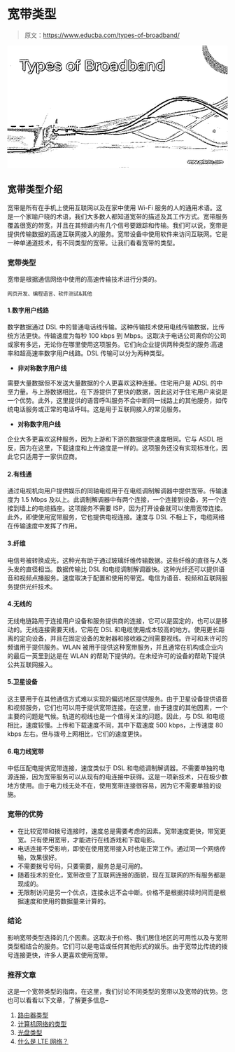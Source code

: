 # 宽带类型

> 原文：<https://www.educba.com/types-of-broadband/>

![Types of Broadband](img/cfadaf719cef79a003e41775186dd4dd.png)



## 宽带类型介绍

宽带是所有在手机上使用互联网以及在家中使用 Wi-Fi 服务的人的通用术语。这是一个家喻户晓的术语，我们大多数人都知道宽带的描述及其工作方式。宽带服务覆盖很宽的带宽，并且在其频谱内有几个信号要跟踪和传输。我们可以说，宽带是提供传输数据的高速互联网接入的服务。宽带设备中使用软件来访问互联网。它是一种单通道技术，有不同类型的宽带。让我们看看宽带的类型。

### 宽带类型

宽带是根据通信网络中使用的高速传输技术进行分类的。

<small>网页开发、编程语言、软件测试&其他</small>

#### 1.数字用户线路

数字数据通过 DSL 中的普通电话线传输。这种传输技术使用电线传输数据，比传统方法更快。传输速度为每秒 100 kbps 到 Mbps。这取决于电话公司离你的公司或家有多远，无论你在哪里使用这项服务。它们向企业提供两种类型的服务:高速率和超高速率数字用户线路。DSL 传输可以分为两种类型。

*   **非对称数字用户线**

需要大量数据但不发送大量数据的个人更喜欢这种连接。住宅用户是 ADSL 的中坚力量。与上游数据相比，在下游提供了更快的数据，因此这对于住宅用户来说是一个优势。此外，这里提供的语音呼叫服务不会中断同一线路上的其他服务，如传统电话服务或正常的电话呼叫。这是用于互联网接入的常见服务。

*   **对称数字用户线**

企业大多更喜欢这种服务，因为上游和下游的数据提供速度相同。它与 ASDL 相反，因为在这里，下载速度和上传速度是一样的。这项服务还没有实现标准化，因此它只适用于一家供应商。

#### 2.有线通

通过电视机向用户提供娱乐的同轴电缆用于在电缆调制解调器中提供宽带。传输速度为 1.5 Mbps 及以上。此调制解调器中有两个连接，一个连接到设备，另一个连接到墙上的电缆插座。这项服务不需要 ISP，因为打开设备就可以使用宽带连接。此外，即使使用宽带服务，它也提供电视连接。速度与 DSL 不相上下，电缆网络在传输速度中发挥了作用。

#### 3.纤维

电信号被转换成光，这种光有助于通过玻璃纤维传输数据。这些纤维的直径与人类头发的直径相当。数据传输比 DSL 和电缆调制解调器快。这种光纤还可以提供语音和视频点播服务。速度取决于配置和使用的带宽。电信为语音、视频和互联网服务提供光纤技术。

#### 4.无线的

无线电链路用于连接用户设备和服务提供商的连接，它可以是固定的，也可以是移动的。无线连接需要天线，它用在 DSL 和电缆使用成本较高的地方。使用更长距离的定向设备，并且在固定设备的发射器和接收器之间需要视线。许可和未许可的频谱用于提供服务。WLAN 被用于提供这种宽带服务，并且通常在机构或企业内的最后一英里到达是在 WLAN 的帮助下提供的。在未经许可的设备的帮助下提供公共互联网接入。

#### 5.卫星设备

这主要用于在其他通信方式难以实现的偏远地区提供服务。由于卫星设备提供语音和视频服务，它们也可以用于提供宽带连接。在这里，由于速度的其他因素，一个主要的问题是气候。轨道的视线也是一个值得关注的问题。因此，与 DSL 和电缆相比，速度较慢。上传和下载速度不同，其中下载速度 500 kbps，上传速度 80 kbps 左右。但与拨号上网相比，它们的速度更快。

#### 6.电力线宽带

中低压配电提供宽带连接，速度类似于 DSL 和电缆调制解调器。不需要单独的电源连接，因为宽带服务可以从现有的电连接中获得。这是一项新技术，只在极少数地方使用。由于电力线无处不在，使用宽带连接很容易，因为它不需要单独的设施。

### 宽带的优势

*   在比较宽带和拨号连接时，速度总是需要考虑的因素。宽带速度更快，带宽更宽。只有使用宽带，才能进行在线游戏和下载电影。
*   电话连接不受影响，即使在使用宽带接入时也能正常工作。通过同一个网络传输，效果很好。
*   不需要拨号号码，只要需要，服务总是可用的。
*   随着技术的变化，宽带改变了互联网连接的面貌，现在互联网的所有服务都是现成的。
*   无限制访问是另一个优点，连接永远不会中断。价格不是根据持续时间而是根据速度和使用的数据量来计算的。

### 结论

影响宽带类型选择的几个因素。这取决于价格、我们居住地区的可用性以及与宽带类型相结合的服务。它们可以是电话或任何其他形式的娱乐。由于宽带比传统的拨号连接更快，许多人更喜欢使用宽带。

### 推荐文章

这是一个宽带类型的指南。在这里，我们讨论不同类型的宽带以及宽带的优势。您也可以看看以下文章，了解更多信息–

1.  [路由器类型](https://www.educba.com/types-of-routers/)
2.  [计算机网络的类型](https://www.educba.com/types-of-computer-network/)
3.  [光盘类型](https://www.educba.com/types-of-compact-disc/)
4.  [什么是 LTE 网络？](https://www.educba.com/what-is-lte-network/)





